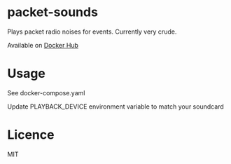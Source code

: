 # packet-sounds

Plays packet radio noises for events. Currently very crude.

Available on [Docker Hub](https://hub.docker.com/repository/docker/marrold/packet-sounds/)

# Usage

See docker-compose.yaml

Update PLAYBACK_DEVICE environment variable to match your soundcard

# Licence

MIT 
